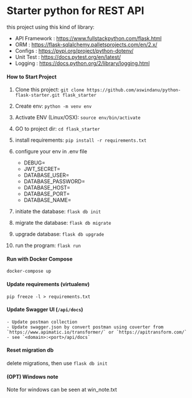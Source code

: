 # Starter python for REST API

this project using this kind of library:
* API Framework : https://www.fullstackpython.com/flask.html
* ORM : https://flask-sqlalchemy.palletsprojects.com/en/2.x/
* Configs : https://pypi.org/project/python-dotenv/
* Unit Test : https://docs.pytest.org/en/latest/
* Logging : https://docs.python.org/2/library/logging.html

#### How to Start Project
1. Clone this project:
    ```git clone https://github.com/aswindanu/python-flask-starter.git flask_starter```

2. Create env:
    ```python -m venv env```

3. Activate ENV (Linux/OSX):
    ```source env/bin/activate```

4. GO to project dir:
    ```cd flask_starter```

5. install requirements:
    ```pip install -r requirements.txt```

6. configure your env in .env file

    - DEBUG=
    - JWT_SECRET=
    - DATABASE_USER=
    - DATABASE_PASSWORD=
    - DATABASE_HOST=
    - DATABASE_PORT=
    - DATABASE_NAME=

7. initiate the database:
    ```flask db init```

8. migrate the database:
    ```flask db migrate```

9. upgrade database:
    ```flask db upgrade```

10. run the program:
    ```flask run```

#### Run with Docker Compose
```docker-compose up```

#### Update requirements (virtualenv)
```pip freeze -l > requirements.txt```

#### Update Swagger UI (`/api/docs`)

    - Update postman collection
    - Update swagger.json by convert postman using coverter from `https://www.apimatic.io/transformer/` or `https://apitransform.com/`
    - see `<domain>:<port>/api/docs`

#### Reset migration db
delete migrations, then use ```flask db init```

#### (OPT) Windows note
Note for windows can be seen at win_note.txt
